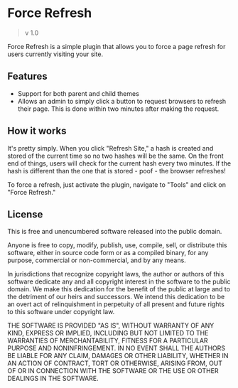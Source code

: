 # Force Refresh
>v 1.0

Force Refresh is a simple plugin that allows you to force a page refresh for users currently visiting your site.

## Features
* Support for both parent and child themes
* Allows an admin to simply click a button to request browsers to refresh their page. This is done within two minutes after making the request.

## How it works
It's pretty simply. When you click "Refresh Site," a hash is created and stored of the current time so no two hashes will be the same. On the front end of things, users will check for the current hash every two minutes. If the hash is different than the one that is stored - poof - the browser refreshes!

To force a refresh, just activate the plugin, navigate to "Tools" and click on "Force Refresh."

## License
This is free and unencumbered software released into the public domain.

Anyone is free to copy, modify, publish, use, compile, sell, or distribute this software, either in source code form or as a compiled binary, for any purpose, commercial or non-commercial, and by any means.

In jurisdictions that recognize copyright laws, the author or authors of this software dedicate any and all copyright interest in the software to the public domain. We make this dedication for the benefit of the public at large and to the detriment of our heirs and successors. We intend this dedication to be an overt act of relinquishment in perpetuity of all present and future rights to this software under copyright law.

THE SOFTWARE IS PROVIDED "AS IS", WITHOUT WARRANTY OF ANY KIND, EXPRESS OR IMPLIED, INCLUDING BUT NOT LIMITED TO THE WARRANTIES OF MERCHANTABILITY, FITNESS FOR A PARTICULAR PURPOSE AND NONINFRINGEMENT. IN NO EVENT SHALL THE AUTHORS BE LIABLE FOR ANY CLAIM, DAMAGES OR OTHER LIABILITY, WHETHER IN AN ACTION OF CONTRACT, TORT OR OTHERWISE, ARISING FROM, OUT OF OR IN CONNECTION WITH THE SOFTWARE OR THE USE OR OTHER DEALINGS IN THE SOFTWARE.

